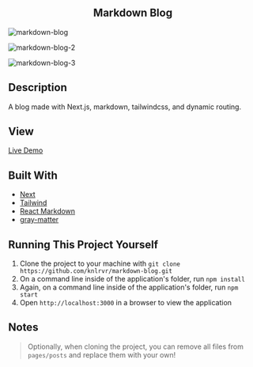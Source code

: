 <h2 align="center"> Markdown Blog </h2>

![markdown-blog](https://user-images.githubusercontent.com/91632194/225405545-98d59fab-aca8-402f-a452-38d15f88689e.png)

![markdown-blog-2](https://user-images.githubusercontent.com/91632194/225405555-2db9d222-56cd-4fa7-83e4-f9f8fc541312.png)

![markdown-blog-3](https://user-images.githubusercontent.com/91632194/225405569-d4ae5a7b-c3bb-48b7-a189-e6b94143f4ae.png)

## Description
A blog made with Next.js, markdown, tailwindcss, and dynamic routing. 

## View 
[Live Demo](https://markdown-blog-knlrvr.vercel.app/)

## Built With
- [Next](https://nextjs.org/docs)
- [Tailwind](https://tailwindcss.com/docs/installation)
- [React Markdown](https://www.npmjs.com/package/react-markdown)
- [gray-matter](https://github.com/jonschlinkert/gray-matter)

## Running This Project Yourself 
1. Clone the project to your machine with `git clone https://github.com/knlrvr/markdown-blog.git`
2. On a command line inside of the application's folder, run `npm install`
3. Again, on a command line inside of the application's folder, run `npm start`
4. Open `http://localhost:3000` in a browser to view the application

## Notes
> Optionally, when cloning the project, you can remove all files from `pages/posts` and replace them with your own! 
